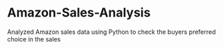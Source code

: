 # Amazon-Sales-Analysis
Analyzed Amazon sales data using Python to check the buyers preferred choice in the sales
